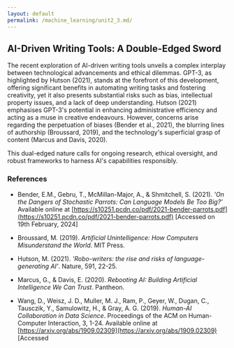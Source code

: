 ```yaml
---
layout: default
permalink: /machine_learning/unit2_3.md/
---
```



## AI-Driven Writing Tools: A Double-Edged Sword

The recent exploration of AI-driven writing tools unveils a complex interplay between technological advancements and ethical dilemmas. GPT-3, as highlighted by Hutson (2021), stands at the forefront of this development, offering significant benefits in automating writing tasks and fostering creativity, yet it also presents substantial risks such as bias, intellectual property issues, and a lack of deep understanding. Hutson (2021) emphasises GPT-3's potential in enhancing administrative efficiency and acting as a muse in creative endeavours. However, concerns arise regarding the perpetuation of biases (Bender et al., 2021), the blurring lines of authorship (Broussard, 2019), and the technology's superficial grasp of content (Marcus and Davis, 2020).

This dual-edged nature calls for ongoing research, ethical oversight, and robust frameworks to harness AI's capabilities responsibly.

### References

- Bender, E.M., Gebru, T., McMillan-Major, A., & Shmitchell, S. (2021). *'On the Dangers of Stochastic Parrots: Can Language Models Be Too Big?'* Available online at [https://s10251.pcdn.co/pdf/2021-bender-parrots.pdf](https://s10251.pcdn.co/pdf/2021-bender-parrots.pdf) [Accessed on 19th February, 2024]

- Broussard, M. (2019). *Artificial Unintelligence: How Computers Misunderstand the World*. MIT Press.

- Hutson, M. (2021). *'Robo-writers: the rise and risks of language-generating AI'*. Nature, 591, 22-25.

- Marcus, G., & Davis, E. (2020). *Rebooting AI: Building Artificial Intelligence We Can Trust*. Pantheon.

- Wang, D., Weisz, J. D., Muller, M. J., Ram, P., Geyer, W., Dugan, C., Tausczik, Y., Samulowitz, H., & Gray, A. G. (2019). *Human-AI Collaboration in Data Science*. Proceedings of the ACM on Human-Computer Interaction, 3, 1-24. Available online at [https://arxiv.org/abs/1909.02309](https://arxiv.org/abs/1909.02309) [Accessed
